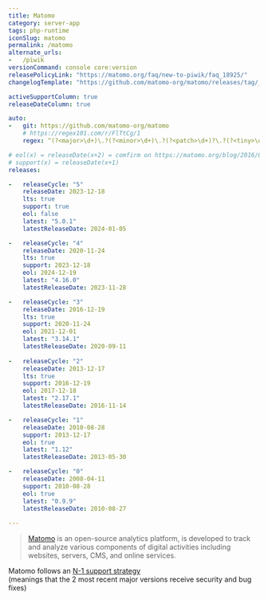 ```yaml
---
title: Matomo
category: server-app
tags: php-runtime
iconSlug: matomo
permalink: /matomo
alternate_urls:
-   /piwik
versionCommand: console core:version
releasePolicyLink: "https://matomo.org/faq/new-to-piwik/faq_18925/"
changelogTemplate: "https://github.com/matomo-org/matomo/releases/tag/__LATEST__/"

activeSupportColumn: true
releaseDateColumn: true

auto:
-   git: https://github.com/matomo-org/matomo
    # https://regex101.com/r/FlTtCg/1
    regex: ^(?<major>\d+)\.?(?<minor>\d+)\.?(?<patch>\d+)?\.?(?<tiny>\d+)?$

# eol(x) = releaseDate(x+2) = comfirm on https://matomo.org/blog/2016/01/announcing-long-term-support-in-matomo-the-analytics-platform-for-your-mission-critical-projects/
# support(x) = releaseDate(x+1)
releases:

-   releaseCycle: "5"
    releaseDate: 2023-12-18
    lts: true
    support: true
    eol: false
    latest: "5.0.1"
    latestReleaseDate: 2024-01-05

-   releaseCycle: "4"
    releaseDate: 2020-11-24
    lts: true
    support: 2023-12-18
    eol: 2024-12-19
    latest: "4.16.0"
    latestReleaseDate: 2023-11-28

-   releaseCycle: "3"
    releaseDate: 2016-12-19
    lts: true
    support: 2020-11-24
    eol: 2021-12-01
    latest: "3.14.1"
    latestReleaseDate: 2020-09-11
    
-   releaseCycle: "2"
    releaseDate: 2013-12-17
    lts: true
    support: 2016-12-19
    eol: 2017-12-18
    latest: "2.17.1"
    latestReleaseDate: 2016-11-14

-   releaseCycle: "1"
    releaseDate: 2010-08-28
    support: 2013-12-17
    eol: true
    latest: "1.12"
    latestReleaseDate: 2013-05-30

-   releaseCycle: "0"
    releaseDate: 2008-04-11
    support: 2010-08-28
    eol: true
    latest: "0.9.9"
    latestReleaseDate: 2010-08-27
    
---
```


> [Matomo](https://matomo.org/) is an open-source analytics platform, is developed to track and analyze various components of digital activities
>  including websites, servers, CMS, and online services.

Matomo follows an [N-1 support strategy](https://matomo.org/blog/2016/01/announcing-long-term-support-in-matomo-the-analytics-platform-for-your-mission-critical-projects/)  
(meanings that the 2 most recent major versions receive security and bug fixes)
